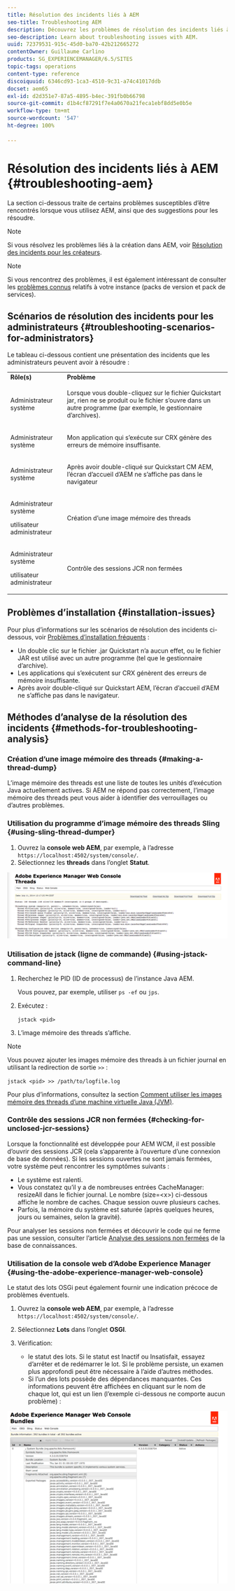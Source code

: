 ```yaml
---
title: Résolution des incidents liés à AEM
seo-title: Troubleshooting AEM
description: Découvrez les problèmes de résolution des incidents liés à AEM.
seo-description: Learn about troubleshooting issues with AEM.
uuid: 72379531-915c-45d0-ba70-42b212665272
contentOwner: Guillaume Carlino
products: SG_EXPERIENCEMANAGER/6.5/SITES
topic-tags: operations
content-type: reference
discoiquuid: 6346cd93-1ca3-4510-9c31-a74c41017ddb
docset: aem65
exl-id: d2d351e7-87a5-4895-b4ec-391fb0b66798
source-git-commit: d1b4cf87291f7e4a0670a21feca1ebf8dd5e0b5e
workflow-type: tm+mt
source-wordcount: '547'
ht-degree: 100%

---
```


# Résolution des incidents liés à AEM {#troubleshooting-aem}

La section ci-dessous traite de certains problèmes susceptibles d’être rencontrés lorsque vous utilisez AEM, ainsi que des suggestions pour les résoudre.

>[!NOTE]
>
>Si vous résolvez les problèmes liés à la création dans AEM, voir [Résolution des incidents pour les créateurs](/help/sites-authoring/troubleshooting.md).

>[!NOTE]
>
>Si vous rencontrez des problèmes, il est également intéressant de consulter les [problèmes connus](/help/release-notes/release-notes.md) relatifs à votre instance (packs de version et pack de services).

## Scénarios de résolution des incidents pour les administrateurs {#troubleshooting-scenarios-for-administrators}

Le tableau ci-dessous contient une présentation des incidents que les administrateurs peuvent avoir à résoudre :

<table>
 <tbody>
  <tr>
   <td><strong>Rôle(s)</strong></td>
   <td><strong>Problème </strong></td>
  </tr>
  <tr>
   <td>Administrateur système</td>
   <td><p>Lorsque vous double-cliquez sur le fichier Quickstart jar, rien ne se produit ou le fichier s’ouvre dans un autre programme (par exemple, le gestionnaire d’archives).</p> </td>
  </tr>
  <tr>
   <td><p>Administrateur système</p> </td>
   <td><p>Mon application qui s’exécute sur CRX génère des erreurs de mémoire insuffisante.</p> </td>
  </tr>
  <tr>
   <td><p>Administrateur système</p> </td>
   <td><p>Après avoir double-cliqué sur Quickstart CM AEM, l’écran d’accueil d’AEM ne s’affiche pas dans le navigateur</p> </td>
  </tr>
  <tr>
   <td><p>Administrateur système</p> <p>utilisateur administrateur</p> </td>
   <td><p>Création d’une image mémoire des threads</p> </td>
  </tr>
  <tr>
   <td><p>Administrateur système</p> <p>utilisateur administrateur</p> </td>
   <td><p>Contrôle des sessions JCR non fermées</p> </td>
  </tr>
 </tbody>
</table>

## Problèmes d’installation {#installation-issues}

Pour plus d’informations sur les scénarios de résolution des incidents ci-dessous, voir [Problèmes d’installation fréquents](/help/sites-deploying/troubleshooting.md#common-installation-issues) :

* Un double clic sur le fichier .jar Quickstart n’a aucun effet, ou le fichier JAR est utilisé avec un autre programme (tel que le gestionnaire d’archive).
* Les applications qui s’exécutent sur CRX génèrent des erreurs de mémoire insuffisante.
* Après avoir double-cliqué sur Quickstart AEM, l’écran d’accueil d’AEM ne s’affiche pas dans le navigateur.

## Méthodes d’analyse de la résolution des incidents {#methods-for-troubleshooting-analysis}

### Création d’une image mémoire des threads {#making-a-thread-dump}

L’image mémoire des threads est une liste de toutes les unités d’exécution Java actuellement actives. Si AEM ne répond pas correctement, l’image mémoire des threads peut vous aider à identifier des verrouillages ou d’autres problèmes.

### Utilisation du programme d’image mémoire des threads Sling {#using-sling-thread-dumper}

1. Ouvrez la **console web AEM**, par exemple, à l’adresse `https://localhost:4502/system/console/`.
1. Sélectionnez les **threads** dans l’onglet **Statut**.

![screen_shot_2012-02-13at43925pm](assets/screen_shot_2012-02-13at43925pm.png)

### Utilisation de jstack (ligne de commande) {#using-jstack-command-line}

1. Recherchez le PID (ID de processus) de l’instance Java AEM.

   Vous pouvez, par exemple, utiliser `ps -ef` ou `jps`.

1. Exécutez :

   `jstack <pid>`

1. L’image mémoire des threads s’affiche.

>[!NOTE]
>
>Vous pouvez ajouter les images mémoire des threads à un fichier journal en utilisant la redirection de sortie `>>` :
>
>`jstack <pid> >> /path/to/logfile.log`

Pour plus d’informations, consultez la section [Comment utiliser les images mémoire des threads d’une machine virtuelle Java (JVM)](https://helpx.adobe.com/cq/kb/TakeThreadDump.html).

### Contrôle des sessions JCR non fermées {#checking-for-unclosed-jcr-sessions}

Lorsque la fonctionnalité est développée pour AEM WCM, il est possible d’ouvrir des sessions JCR (cela s’apparente à l’ouverture d’une connexion de base de données). Si les sessions ouvertes ne sont jamais fermées, votre système peut rencontrer les symptômes suivants :

* Le système est ralenti.
* Vous constatez qu’il y a de nombreuses entrées CacheManager: resizeAll dans le fichier journal. Le nombre (size=&lt;x>) ci-dessous affiche le nombre de caches. Chaque session ouvre plusieurs caches.
* Parfois, la mémoire du système est saturée (après quelques heures, jours ou semaines, selon la gravité).

Pour analyser les sessions non fermées et découvrir le code qui ne ferme pas une session, consulter l’article [Analyse des sessions non fermées](https://helpx.adobe.com/crx/kb/AnalyzeUnclosedSessions.html) de la base de connaissances.

### Utilisation de la console web d’Adobe Experience Manager {#using-the-adobe-experience-manager-web-console}

Le statut des lots OSGi peut également fournir une indication précoce de problèmes éventuels.

1. Ouvrez la **console web AEM**, par exemple, à l’adresse `https://localhost:4502/system/console/`.
1. Sélectionnez **Lots** dans l’onglet **OSGI**.
1. Vérification:

   * le statut des lots. Si le statut est Inactif ou Insatisfait, essayez d’arrêter et de redémarrer le lot. Si le problème persiste, un examen plus approfondi peut être nécessaire à l’aide d’autres méthodes.
   * Si l’un des lots possède des dépendances manquantes. Ces informations peuvent être affichées en cliquant sur le nom de chaque lot, qui est un lien (l’exemple ci-dessous ne comporte aucun problème) :

![screen_shot_2012-02-13at44706pm](assets/screen_shot_2012-02-13at44706pm.png)
